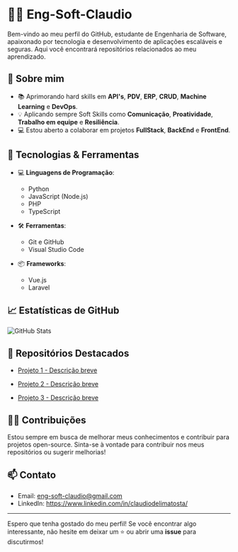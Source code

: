 # 👨‍💻 Eng-Soft-Claudio

Bem-vindo ao meu perfil do GitHub, estudante de Engenharia de Software, apaixonado por tecnologia e desenvolvimento de aplicações escaláveis e seguras. Aqui você encontrará repositórios relacionados ao meu aprendizado.

## 🚀 Sobre mim

- &#128218; Aprimorando hard skills em **API's**, **PDV**, **ERP**, **CRUD**, **Machine Learning** e **DevOps**.
- &#128161; Aplicando sempre Soft Skills como **Comunicação**, **Proatividade**, **Trabalho em equipe** e **Resiliência**.
- &#128187; Estou aberto a colaborar em projetos **FullStack**, **BackEnd** e **FrontEnd**.

## 🔧 Tecnologias & Ferramentas

- 💻 **Linguagens de Programação**: 
  - Python
  - JavaScript (Node.js)
  - PHP
  - TypeScript
  
- 🛠 **Ferramentas**:
  - Git e GitHub
  - Visual Studio Code
  
- 📦 **Frameworks**:
  - Vue.js
  - Laravel

## 📈 Estatísticas de GitHub

![GitHub Stats](https://github-readme-stats.vercel.app/api?username=Eng-Soft-Claudio&show_icons=true&hide_title=true&hide=prs&count_private=true&theme=radical)

## 📝 Repositórios Destacados

- [Projeto 1 - Descrição breve](https://github.com/Eng-Soft-Claudio/ToDoList)
  
- [Projeto 2 - Descrição breve](https://github.com/Eng-Soft-Claudio/simulador-de-investimentos)

- [Projeto 3 - Descrição breve](https://github.com/Eng-Soft-Claudio/pokedex)
  

## 👨‍💻 Contribuições

Estou sempre em busca de melhorar meus conhecimentos e contribuir para projetos open-source. Sinta-se à vontade para contribuir nos meus repositórios ou sugerir melhorias!

## 📫 Contato

- Email: eng-soft-claudio@gmail.com 
- LinkedIn: https://www.linkedin.com/in/claudiodelimatosta/

---

Espero que tenha gostado do meu perfil! Se você encontrar algo interessante, não hesite em deixar um ⭐ ou abrir uma **issue** para discutirmos!

